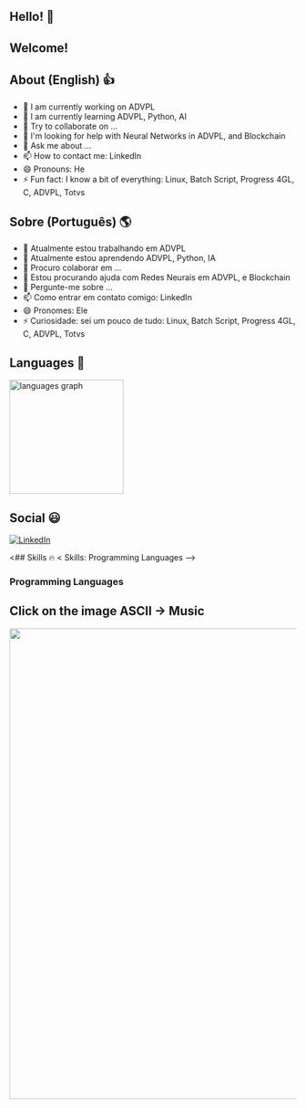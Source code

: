 ## Hello! 👋
## Welcome!

## About (English) 👍
- 🔭 I am currently working on ADVPL
- 🌱 I am currently learning ADVPL, Python, AI
- 👯 Try to collaborate on ...
- 🤔 I'm looking for help with Neural Networks in ADVPL, and Blockchain
- 💬 Ask me about ...
- 📫 How to contact me: LinkedIn
- 😄 Pronouns: He
- ⚡ Fun fact: I know a bit of everything: Linux, Batch Script, Progress 4GL, C, ADVPL, Totvs

## Sobre (Português) 🌎
- 🔭 Atualmente estou trabalhando em ADVPL
- 🌱 Atualmente estou aprendendo ADVPL, Python, IA
- 👯 Procuro colaborar em ...
- 🤔 Estou procurando ajuda com Redes Neurais em ADVPL, e Blockchain
- 💬 Pergunte-me sobre ...
- 📫 Como entrar em contato comigo: LinkedIn
- 😄 Pronomes: Ele
- ⚡ Curiosidade: sei um pouco de tudo: Linux, Batch Script, Progress 4GL, C, ADVPL, Totvs

## Languages 💎
<!-- Stats -->
<div align="left">
  <img src="https://github-readme-stats.vercel.app/api/top-langs?username=edummoreno&locale=en&hide_title=false&layout=compact&card_width=320&langs_count=5&theme=dracula&hide_border=false" height="200" alt="languages graph"  />
</div>

## Social 😃
<!-- Links -->
[![LinkedIn](https://img.shields.io/badge/LinkedIn-0077B5?style=for-the-badge&logo=linkedin&logoColor=white)](https://www.linkedin.com/in/edummoreno/)

<## Skills 🔥
< Skills: Programming Languages -->
  <div style="flex-basis: 48%;">
    <h3>Programming Languages</h3>
    <!--img align="center" alt="C" height="30" width="40" src="https://cdn.jsdelivr.net/gh/devicons/devicon/icons/c/c-original.svg"-->
  </div>

## Click on the image ASCII -> Music
<!-- Gandalf Sax -->
<div>
  <a href="https://www.youtube.com/watch?v=G1IbRujko-A">
    <img src="https://github.com/edummoreno/edummoreno/blob/master/assets/gandalf_sax.gif" width="825px">
  </a>
</div>
